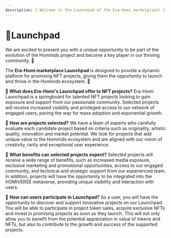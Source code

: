 ```yaml
---
description: 🚀 Welcome to the Launchpad of the Era-Homi marketplace! 🌟
---
```


# 🔹Launchpad

We are excited to present you with a unique opportunity to be part of the evolution of the Hominids project and become a key player in our thriving community. 🙌

The **Era-Homi marketplace Launchpad** is designed to provide a dynamic platform for promising NFT projects, giving them the opportunity to launch and thrive in the Hominids ecosystem. 💎



🔹 **What does Era-Homi's Launchpad offer to NFT projects?** Era-Homi Launchpad is a springboard for talented NFT projects looking to gain exposure and support from our passionate community. Selected projects will receive increased visibility and privileged access to our network of engaged users, paving the way for mass adoption and exponential growth.

🔹 **How are projects selected?** We have a team of experts who carefully evaluate each candidate project based on criteria such as originality, artistic quality, innovation and market potential. We look for projects that add unique value to the Hominids ecosystem and are aligned with our vision of creativity, rarity and exceptional user experience.

🔹 **What benefits can selected projects expect?** Selected projects will receive a wide range of benefits, such as increased media exposure, exclusive marketing and promotional opportunities, access to our engaged community, and technical and strategic support from our experienced team. In addition, projects will have the opportunity to be integrated into the HOMIVERSE metaverse, providing unique visibility and interaction with users.

🔹 **How can users participate in Launchpad?** As a user, you will have the opportunity to discover and support innovative projects on our Launchpad. You will be able to participate in project token sales, acquire exclusive NFTs and invest in promising projects as soon as they launch. This will not only allow you to benefit from the potential appreciation in value of tokens and NFTs, but also to contribute to the growth and success of the supported projects.
